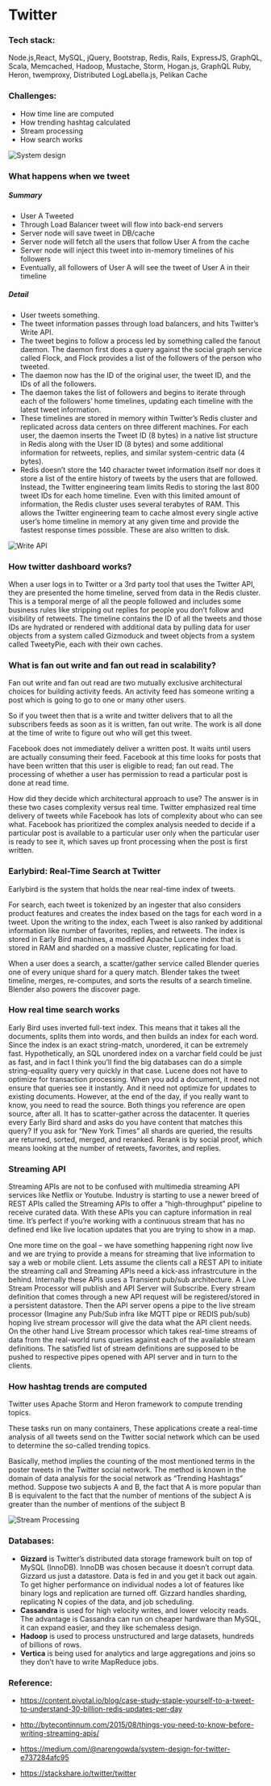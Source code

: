 # Twitter
### Tech stack: 
Node.js,React, MySQL, jQuery, Bootstrap,  Redis, Rails, ExpressJS, GraphQL, Scala, Memcached, Hadoop, Mustache, Storm, Hogan.js, GraphQL Ruby, Heron, twemproxy, Distributed LogLabella.js, Pelikan Cache

### Challenges:

- How time line are computed
- How trending hashtag calculated
- Stream processing
- How search works

![System design](twitter-design.jpg)
	
### What happens when we tweet
##### Summary
- User A Tweeted
- Through Load Balancer tweet will flow into back-end servers
- Server node will save tweet in DB/cache
- Server node will fetch all the users that follow User A from the cache
- Server node will inject this tweet into in-memory timelines of his followers
- Eventually, all followers of User A will see the tweet of User A in their timeline

##### Detail
- User tweets something.
- The tweet information passes through load balancers, and hits Twitter’s Write API. 
- The tweet begins to follow a process led by something called the fanout daemon. The daemon first does a query against the social graph service called Flock, and Flock provides a list of the followers of the person who tweeted. 
- The daemon now has the ID of the original user, the tweet ID, and the IDs of all the followers.
- The daemon takes the list of followers and begins to iterate through each of the followers’ home timelines, updating each timeline with the latest tweet information. 
- These timelines are stored in memory within Twitter’s Redis cluster and replicated across data centers on three different machines. For each user, the daemon inserts the Tweet ID (8 bytes) in a native list structure in Redis along with the User ID (8 bytes) and some additional information for retweets, replies, and similar system-centric data (4 bytes). 
- Redis doesn’t store the 140 character tweet information itself nor does it store a list of the entire history of tweets by the users that are followed. Instead, the Twitter engineering team limits Redis to storing the last 800 tweet IDs for each home timeline. Even with this limited amount of information, the Redis cluster uses several terabytes of RAM. This allows the Twitter engineering team to cache almost every single active user’s home timeline in memory at any given time and provide the fastest response times possible. These are also written to disk.

![Write API](twitter-write-api.jpg)

### How twitter dashboard works?
When a user logs in to Twitter or a 3rd party tool that uses the Twitter API, they are presented the home timeline, served from data in the Redis cluster. This is a temporal merge of all the people followed and includes some business rules like stripping out replies for people you don’t follow and visibility of retweets. The timeline contains the ID of all the tweets and those IDs are hydrated or rendered with additional data by pulling data for user objects from a system called Gizmoduck and tweet objects from a system called TweetyPie, each with their own caches.

### What is fan out write and fan out read in scalability?
Fan out write and fan out read are two mutually exclusive architectural choices for building activity feeds. An activity feed has someone writing a post which is going to go to one or many other users.

So if you tweet then that is a write and twitter delivers that to all the subscribers feeds as soon as it is written, fan out write. The work is all done at the time of write to figure out who will get this tweet.

Facebook does not immediately deliver a written post. It waits until users are actually consuming their feed. Facebook at this time looks for posts that have been written that this user is eligible to read; fan out read. The processing of whether a user has permission to read a particular post is done at read time.

How did they decide which architectural approach to use? The answer is in these two cases complexity versus real time. Twitter emphasized real time delivery of tweets while Facebook has lots of complexity about who can see what. Facebook has prioritized the complex analysis needed to decide if a particular post is available to a particular user only when the particular user is ready to see it, which saves up front processing when the post is first written.


### Earlybird: Real-Time Search at Twitter
Earlybird is the system that holds the near real-time index of tweets.

For search, each tweet is tokenized by an ingester that also considers product features and creates the index based on the tags for each word in a tweet. Upon the writing to the index, each Tweet is also ranked by additional information like number of favorites, replies, and retweets. The index is stored in Early Bird machines, a modified Apache Lucene index that is stored in RAM and sharded on a massive cluster, replicating for load.

When a user does a search, a scatter/gather service called Blender queries one of every unique shard for a query match. Blender takes the tweet timeline, merges, re-computes, and sorts the results of a search timeline. Blender also powers the discover page.

### How real time search works
Early Bird uses inverted full-text index. This means that it takes all the documents, splits them into words, and then builds an index for each word. Since the index is an exact string-match, unordered, it can be extremely fast. Hypothetically, an SQL unordered index on a varchar field could be just as fast, and in fact I think you’ll find the big databases can do a simple string-equality query very quickly in that case.
Lucene does not have to optimize for transaction processing. When you add a document, it need not ensure that queries see it instantly. And it need not optimize for updates to existing documents.
However, at the end of the day, if you really want to know, you need to read the source. Both things you reference are open source, after all.
It has to scatter-gather across the datacenter. It queries every Early Bird shard and asks do you have content that matches this query? If you ask for “New York Times” all shards are queried, the results are returned, sorted, merged, and reranked. Rerank is by social proof, which means looking at the number of retweets, favorites, and replies.

### Streaming API
Streaming APIs are not to be confused with multimedia streaming API services like Netflix or Youtube. Industry is starting to use a newer breed of REST APIs called the Streaming APIs to offer a “high-throughput” pipeline to receive curated data. With these APIs you can capture information in real time. It’s perfect if you’re working with a continuous stream that has no defined end like live location updates that you are trying to show in a map.

One more time on the goal – we have something happening right now live and we are trying to provide a means for streaming that live information to say a web or mobile client. Lets assume the clients call a REST API to initiate the streaming call and Streaming APIs need a kick-ass infrastrcuture in the behind. Internally these APIs uses a Transient pub/sub architecture. A Live Stream Processor will publish and API Server will Subscribe. Every stream definition that comes through a new API request will be registered/stored in a persistent datastore. Then the API server opens a pipe to the live stream processor (Imagine any Pub/Sub infra like MQTT pipe or REDIS pub/sub) hoping live stream processor will give the data what the API client needs. On the other hand Live Stream processor which takes real-time streams of data from the real-world runs queries against each of the available stream definitions. The satisfied list of stream definitions are supposed to be pushed to respective pipes opened with API server and in turn to the clients.

### How hashtag trends are computed
Twitter uses Apache Storm and Heron framework to compute trending topics.

These tasks run on many containers, These applications create a real-time analysis of all tweets send on the Twitter social network which can be used to determine the so-called trending topics.

Basically, method implies the counting of the most mentioned terms in the poster tweets in the Twitter social network.
The method is known in the domain of data analysis for the social network as “Trending Hashtags” method. Suppose two subjects A and B, the fact that A is more popular than B is equivalent to the fact that the number of mentions of the subject A is greater than the number of mentions of the subject B

![Stream Processing](twitter-Stream-Processing.png)

### Databases:
- **Gizzard** is Twitter’s distributed data storage framework built on top of MySQL (InnoDB). InnoDB was chosen because it doesn’t corrupt data. Gizzard us just a datastore. Data is fed in and you get it back out again. To get higher performance on individual nodes a lot of features like binary logs and replication are turned off. Gizzard handles sharding, replicating N copies of the data, and job scheduling.
- **Cassandra** is used for high velocity writes, and lower velocity reads. The advantage is Cassandra can run on cheaper hardware than MySQL, it can expand easier, and they like schemaless design.
- **Hadoop** is used to process unstructured and large datasets, hundreds of billions of rows.
- **Vertica** is being used for analytics and large aggregations and joins so they don’t have to write MapReduce jobs.

### Reference: 
- https://content.pivotal.io/blog/case-study-staple-yourself-to-a-tweet-to-understand-30-billion-redis-updates-per-day

- http://bytecontinnum.com/2015/08/things-you-need-to-know-before-writing-streaming-apis/

- https://medium.com/@narengowda/system-design-for-twitter-e737284afc95

- https://stackshare.io/twitter/twitter
